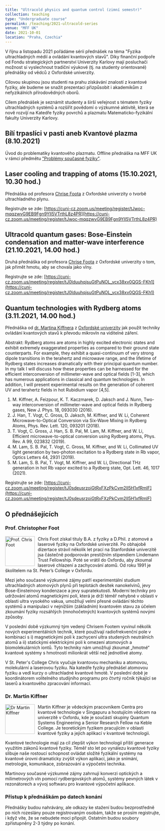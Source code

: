 ```yaml
---
title: "Ultracold physics and quantum control (zimní semestr)"
collection: teaching
type: "Undergraduate course"
permalink: /teaching/2021-ultracold-series
venue: "MFF UK"
date: 2021-10-01
location: "Praha, Czechia"
---
```


V říjnu a listopadu 2021 pořádáme sérii přednášek na téma "Fyzika ultrachladných médií a ovládání kvantových stavů". Díky finanční podpoře od Fondu strategických partnerství Univerzity Karlovy mají posluchači možnost si vyslechnout tradiční výukové (tj. na studenty orientované) přednášky od vědců z Oxfordské univerzity. 

Cílovou skupinou jsou studenti na prahu získávání znalostí z kvantové fyziky, ale budeme se snažit prezentaci přizpůsobit i akademikům z nefyzikálních přírodovědných oborů.

Cílem přednášek je seznámit studenty a širší veřejnost s tématem fyziky ultrachladných systémů a rozšířit povědomí o výzkumné aktivitě, která se nově rozvíjí na Katedře fyziky povrchů a plazmatu Matematicko-fyzikální fakulty Univerzity Karlovy.

## Bílí trpaslíci v pasti aneb Kvantové plazma (8.10.2021)
Úvod do problematiky kvantového plazmatu. Offline přednáška na MFF UK v rámci předmětu ["Problémy současné fyziky"](https://is.cuni.cz/studium/predmety/index.php?do=predmet&kod=NOFY047).

## Laser cooling and trapping of atoms (15.10.2021, 10.30 hod.)
Přednáška od profesora [Chrise Foota](https://coldatoms.web.ox.ac.uk/#/) z Oxfordské univerzity o tvorbě ultrachladného plynu.

Registrujte se zde: [https://cuni-cz.zoom.us/meeting/register/tJwoc-mqqzwvG9EB9Fgn9YlI5VTrthL8z4PR](https://cuni-cz.zoom.us/meeting/register/tJwoc-mqqzwvG9EB9Fgn9YlI5VTrthL8z4PR)


## Ultracold quantum gases: Bose-Einstein condensation and matter-wave interference (21.10.2021, 14.00 hod.)
Druhá přednáška od profesora [Chrise Foota](https://coldatoms.web.ox.ac.uk/#/) z Oxfordské univerzity o tom, jak přimět hmotu, aby se chovala jako vlny.

Registrujte se zde: [https://cuni-cz.zoom.us/meeting/register/tJ0lduuhqjsuGtPuNOL_vcx38xv0QGS-FKh1](https://cuni-cz.zoom.us/meeting/register/tJ0lduuhqjsuGtPuNOL_vcx38xv0QGS-FKh1)

## Quantum technologies with Rydberg atoms (3.11.2021, 14.00 hod.)
Přednáška od [dr. Martina Kiffnera](https://martinkiffner.com/) z [Oxfordské univerzity](https://www3.physics.ox.ac.uk/groups/qubit/) jak použít techniky ovládání kvantových stavů k převodu mikrovln na viditelné záření.

Abstrakt: Rydberg atoms are atoms in highly excited electronic states and exhibit extremely exaggerated properties as compared to their ground state counterparts. For example, they exhibit a quasi-continuum of very strong dipole transitions in the terahertz and microwave range, and the lifetime of Rydberg states increases dramatically with their principal quantum number. In my talk I will discuss how these properties can be harnessed for the efficient interconversion of millimeter-wave and optical fields [1-3],  which has numerous applications in classical and quantum technologies. In addition, I will present experimental results on the generation of coherent UV and terahertz fields in hot Rubidium vapor [4,5].

1. M. Kiffner, A. Feizpour, K. T. Kaczmarek, D. Jaksch and J. Nunn, Two-way interconversion of millimeter-wave and optical fields in Rydberg gases, New J. Phys. 18, 093030 (2016).
2. J. Han, T. Vogt, C. Gross, D. Jaksch, M. Kiffner, and W. Li, Coherent Microwave-to-Optical Conversion via Six-Wave Mixing in Rydberg Atoms, Phys. Rev. Lett. 120, 093201 (2018).
3. T. Vogt, C. Gross, J. Han, S. B. Pal, M. Lam, M. Kiffner, and W. Li, Efficient microwave-to-optical conversion using Rydberg atoms, Phys. Rev. A 99, 023832 (2019).
4. M. Lam, S. B. Pal, T. Vogt, C. Gross, M. Kiffner, and W. Li, Collimated UV light generation by two-photon excitation to a Rydberg state in Rb vapor, Optics Letters 44, 2931 (2019).
5. M. Lam, S. B. Pal, T. Vogt, M. Kiffner, and W. Li, Directional THz generation in hot Rb vapor excited to a Rydberg state, Opt. Lett. 46, 1017 (2021).

Registrujte se zde: [https://cuni-cz.zoom.us/meeting/register/tJ0sdeusrzoiGtRxFXzPkCvm2Il5H1xfRmlF](https://cuni-cz.zoom.us/meeting/register/tJ0sdeusrzoiGtRxFXzPkCvm2Il5H1xfRmlF)

## O přednášejících

### Prof. Christopher Foot
<img src="https://www.spc.ox.ac.uk/sites/default/files/styles/person/public/person/2020-06/Chris_Foot_2.jpg?h=36d760c7&itok=WpllpHb1"
     alt="Prof. Chris Foot"
     style="float: left; margin-right: 10px; width: 10vw" />
     
Chris Foot získal tituly B.A. z fyziky a D.Phil. z atomové a laserové fyziky na Oxfordské univerzitě. Po obhajobě dizertace strávil několik let prací na Stanfordské univerzitě jsa částečně podporován prestižním stipendiem Lindemann Trust Fellowship. Poté se vrátil do Oxfordu, aby zkoumal laserové chlazení a zachycování atomů. Od roku 1991 je školitelem na St. Peter’s College v Oxfordu.

Mezi jeho současné výzkumné zájmy patří experimentální studium ultrachladných atomových plynů při teplotách desítek nanokelvinů, jevy Bose-Einsteinovy kondenzace a jevy supratekutosti. Moderní techniky pro udržování atomů magnetickými poli, která je drží téměř nehybné v oblasti v oblasti ultra vysokého vakua, umožňují velmi přesné ovládání těchto systémů a manipulaci v nejnižším (základním) kvantovém stavu za účelem zkoumání fyziky rozsáhlých (mnohočetných) kvantových systémů novými způsoby.

V poslední době výzkumný tým vedený Chrisem Footem vyvinul několik nových experimentálních technik, které používají radiofrekvenční pole v kombinaci s i) magnetickými poli k zachycení ultra studených neutrálních atomů a ii) statickými elektrickými poli k omezení atomových a biomolekulárních iontů. Tyto techniky nám umožňují zkoumat „hmotné“ kvantové systémy s hmotností milionkrát větší než jednotlivé atomy.

V St. Peter's College Chris vyučuje kvantovou mechaniku a atomovou, molekulární a laserovou fyziku. Na katedře fyziky přednášel atomovou fyziku a vedl kurzy o ultrachladné kvantové hmotě. V poslední době je koordinátorem volitelného studijního programu pro čtvrtý ročník týkající se laserů a kvantového zpracování informací.

### Dr. Martin Kiffner
<img src="https://www.keble.ox.ac.uk/wp-content/uploads/2018/08/Martin-Kiffner.jpg"
     alt="Dr Martin Kiffner"
     style="float: left; margin-right: 10px; width: 10vw" />

Martin Kiffner je vědeckým pracovníkem Centra pro kvantové technologie v Singapuru a hostujícím vědcem na univerzitě v Oxfordu, kde je součástí skupiny Quantum Systems Engineering a Senior Research Fellow na Keble College. Je teoretickým fyzikem pracujícím v oblasti kvantové fyziky a jejích aplikací v kvantové technologii.

Kvantové technologie mají za cíl zlepšit výkon technologií příští generace využitím zákonů kvantové fyziky. Téměř sto let po vynálezu kvantové fyziky slibuje naše rostoucí schopnost ovládat složité fyzikální systémy na kvantové úrovni dramaticky zvýšit výkon aplikací, jako je snímání, metrologie, komunikace, zobrazování a výpočetní technika.

Martinovy současné výzkumné zájmy zahrnují konverzi optických a milimetrových vln pomocí rydbergovských atomů, systémy pevných látek v rezonátorech a vývoj softwaru pro kvantové výpočetní aplikace.

### Přístup k přednáškám po datech konání

Přednášky budou nahrávány, ale odkazy ke stažení budou bezprostředně po nich rozeslány pouze registrovaným osobám, takže se prosím registrujte, i když víte, že se nebudete moci připojit. Ostatním budou soubory zpřístupněny 2-3 týdny po konání.
